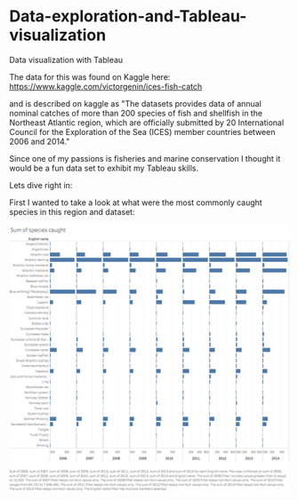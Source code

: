 # Data-exploration-and-Tableau-visualization
Data visualization with Tableau


The data for this was found on Kaggle here: https://www.kaggle.com/victorgenin/ices-fish-catch

and is described on kaggle as "The datasets provides data of annual nominal catches of more than 200 species of fish and shellfish in the Northeast Atlantic region, which are officially submitted by 20 International Council for the Exploration of the Sea (ICES) member countries between 2006 and 2014."

Since one of my passions is fisheries and marine conservation I thought it would be a fun data set to exhibit my Tableau skills.

Lets dive right in:

First I wanted to take a look at what were the most commonly caught species in this region and dataset:



![First I wanted to take a look at what were the most commonly caught species in this region and dataset:](https://github.com/MJBurrill/Data-exploration-and-Tableau-visualization/blob/master/Sum_of_species_caught.png)
